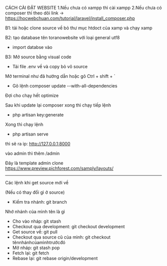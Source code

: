 CÁCH CÀI ĐẶT WEBSITE
1.Nếu chưa có xampp thì cài xampp
2.Nếu chưa có composer thì theo dõi link -> https://hocwebchuan.com/tutorial/laravel/install_composer.php

B1: tải hoặc clone source về bỏ thư mục htdoct của xamp và chạy xamp

B2: tạo database tên toranowebsite với loại general utf8
- import databse vào

B3: Mở source bằng visual code

- Tải file .env về và copy bỏ vô source

Mở terminal như đã hướng dẫn hoặc gõ Ctrl + shift + `

- Gõ lệnh composer update --with-all-dependencies

Đợi cho chạy hết optimize

Sau khi update lại composer xong thì chạy tiếp lệnh

- php artisan key:generate

Xong thì chạy lệnh 

- php artisan serve

thì sẽ ra ip: http://127.0.0.1:8000

vào admin thì thêm /admin

Đây là template admin clone
https://www.preview.pichforest.com/samply/layouts/




---------------------------------------------------------------

Các lệnh khi get source mới về

(Nếu có thay đổi gì ở source)

- Kiểm tra nhánh: git branch

Nhớ nhánh của mình tên là gì

- Cho vào nháp: git stash
- Checkout qua development: git checkout development
- Get source về: git pull
- Checkout qua source cũ của mình: git checkout tênnhánhcủamìnhtrướcđó
- Mở nháp: git stash pop
- Fetch lại: git fetch
- Rebase lại: git rebase origin/development


  


